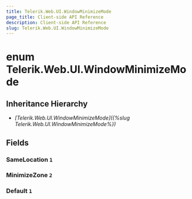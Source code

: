 ```yaml
---
title: Telerik.Web.UI.WindowMinimizeMode
page_title: Client-side API Reference
description: Client-side API Reference
slug: Telerik.Web.UI.WindowMinimizeMode
---
```


# enum Telerik.Web.UI.WindowMinimizeMode

## Inheritance Hierarchy

* *[Telerik.Web.UI.WindowMinimizeMode]({%slug Telerik.Web.UI.WindowMinimizeMode%})*

## Fields

### SameLocation `1`

### MinimizeZone `2`

### Default `1`


